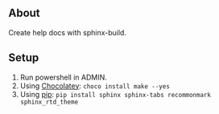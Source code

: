 ## About

Create help docs with sphinx-build.

## Setup

1. Run powershell in ADMIN.
2. Using [Chocolatey](https://chocolatey.org/): `choco install make --yes`
3. Using [pip](https://www.dataquest.io/blog/install-pip-windows/): `pip install sphinx sphinx-tabs recommonmark sphinx_rtd_theme`
